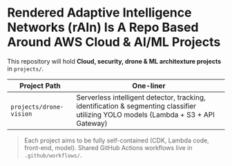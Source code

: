 # Rendered Adaptive Intelligence Networks (rAIn) Is A Repo Based Around AWS Cloud & AI/ML Projects

This repository will hold **Cloud, security, drone & ML architexture projects** in `projects/`.

| Project Path | One-liner |
|--------------|-----------|
| `projects/drone-vision` | Serverless intelligent detector, tracking, identification & segmenting classifier utilizing YOLO models (Lambda + S3 + API Gateway) |

> Each project aims to be fully self-contained (CDK, Lambda code, front-end, model).
> Shared GitHub Actions workflows live in `.github/workflows/`.
